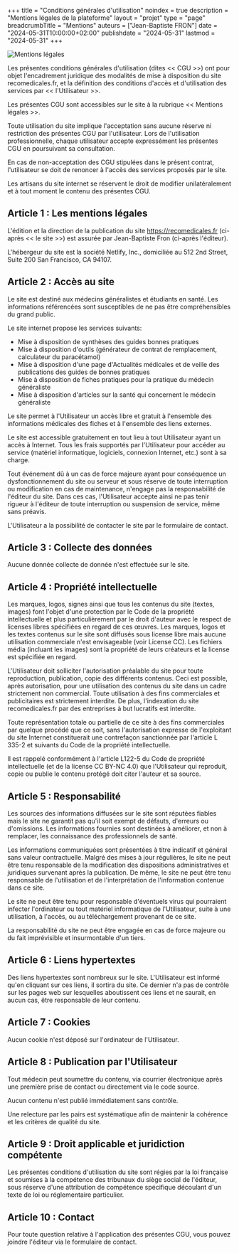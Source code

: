 +++
title = "Conditions générales d'utilisation"
noindex = true
description = "Mentions légales de la plateforme"
layout = "projet"
type = "page"
breadcrumbTitle = "Mentions"
auteurs = ["Jean-Baptiste FRON"]
date = "2024-05-31T10:00:00+02:00"
publishdate = "2024-05-31"
lastmod = "2024-05-31"
+++

<img class="d-block mw-280 mb-5" style="margin-inline: auto" src="/images/icons/contract.svg" alt="Mentions légales" aria-hidden="true">

Les présentes conditions générales d'utilisation (dites << CGU >>) ont pour objet l'encadrement juridique des modalités de mise à disposition du site recomedicales.fr, et la définition des conditions d'accès et d'utilisation des services par << l'Utilisateur >>.

Les présentes CGU sont accessibles sur le site à la rubrique << Mentions légales >>.

Toute utilisation du site implique l'acceptation sans aucune réserve ni restriction des présentes CGU par l'utilisateur. Lors de l'utilisation professionnelle, chaque utilisateur accepte expressément les présentes CGU en poursuivant sa consultation.

En cas de non-acceptation des CGU stipulées dans le présent contrat, l'utilisateur se doit de renoncer à l'accès des services proposés par le site.

Les artisans du site internet se réservent le droit de modifier unilatéralement et à tout moment le contenu des présentes CGU.

## Article 1 : Les mentions légales

L'édition et la direction de la publication du site <https://recomedicales.fr> (ci-après << le site >>) est assurée par Jean-Baptiste Fron (ci-après l'éditeur).

L'hébergeur du site est la société Netlify, Inc., domiciliée au 512 2nd Street, Suite 200 San Francisco, CA 94107.

## Article 2 : Accès au site

Le site est destiné aux médecins généralistes et étudiants en santé. Les informations référencées sont susceptibles de ne pas être compréhensibles du grand public.

Le site internet propose les services suivants:

- Mise à disposition de synthèses des guides bonnes pratiques
- Mise à disposition d'outils (générateur de contrat de remplacement, calculateur du paracétamol)
- Mise à disposition d'une page d'Actualités médicales et de veille des publications des guides de bonnes pratiques
- Mise à disposition de fiches pratiques pour la pratique du médecin généraliste
- Mise à disposition d'articles sur la santé qui concernent le médecin généraliste

Le site permet à l'Utilisateur un accès libre et gratuit à l'ensemble des informations médicales des fiches et à l'ensemble des liens externes.

Le site est accessible gratuitement en tout lieu à tout Utilisateur ayant un accès à Internet. Tous les frais supportés par l'Utilisateur pour accéder au service (matériel informatique, logiciels, connexion Internet, etc.) sont à sa charge.

Tout événement dû à un cas de force majeure ayant pour conséquence un dysfonctionnement du site ou serveur et sous réserve de toute interruption ou modification en cas de maintenance, n'engage pas la responsabilité de l'éditeur du site. Dans ces cas, l'Utilisateur accepte ainsi ne pas tenir rigueur à l'éditeur de toute interruption ou suspension de service, même sans préavis.

L'Utilisateur a la possibilité de contacter le site par le formulaire de contact.

## Article 3 : Collecte des données

Aucune donnée collecte de donnée n'est effectuée sur le site.

## Article 4 : Propriété intellectuelle

Les marques, logos, signes ainsi que tous les contenus du site (textes, images) font l'objet d'une protection par le Code de la propriété intellectuelle et plus particulièrement par le droit d'auteur avec le respect de licenses libres spécifiées en regard de ces œuvres. Les marques, logos et les textes contenus sur le site sont diffusés sous license libre mais aucune utilisation commerciale n'est envisageable (voir License CC). Les fichiers média (incluant les images) sont la propriété de leurs créateurs et la license est spécifiée en regard.

L'Utilisateur doit solliciter l'autorisation préalable du site pour toute reproduction, publication, copie des différents contenus. Ceci est possible, après autorisation, pour une utilisation des contenus du site dans un cadre strictement non commercial. Toute utilisation à des fins commerciales et publicitaires est strictement interdite. De plus, l'indexation du site recomedicales.fr par des entreprises à but lucratifs est interdite.

Toute représentation totale ou partielle de ce site à des fins commerciales par quelque procédé que ce soit, sans l'autorisation expresse de l'exploitant du site Internet constituerait une contrefaçon sanctionnée par l'article L 335-2 et suivants du Code de la propriété intellectuelle.

Il est rappelé conformément à l'article L122-5 du Code de propriété intellectuelle (et de la license CC BY-NC 4.0) que l'Utilisateur qui reproduit, copie ou publie le contenu protégé doit citer l'auteur et sa source.

## Article 5 : Responsabilité

Les sources des informations diffusées sur le site sont réputées fiables mais le site ne garantit pas qu'il soit exempt de défauts, d'erreurs ou d'omissions. Les informations fournies sont destinées à améliorer, et non à remplacer, les connaissance des professionnels de santé.

Les informations communiquées sont présentées à titre indicatif et général sans valeur contractuelle. Malgré des mises à jour régulières, le site ne peut être tenu responsable de la modification des dispositions administratives et juridiques survenant après la publication. De même, le site ne peut être tenu responsable de l'utilisation et de l'interprétation de l'information contenue dans ce site.

Le site ne peut être tenu pour responsable d'éventuels virus qui pourraient infecter l'ordinateur ou tout matériel informatique de l'Utilisateur, suite à une utilisation, à l'accès, ou au téléchargement provenant de ce site.

La responsabilité du site ne peut être engagée en cas de force majeure ou du fait imprévisible et insurmontable d'un tiers.

## Article 6 : Liens hypertextes

Des liens hypertextes sont nombreux sur le site. L'Utilisateur est informé qu'en cliquant sur ces liens, il sortira du site. Ce dernier n'a pas de contrôle sur les pages web sur lesquelles aboutissent ces liens et ne saurait, en aucun cas, être responsable de leur contenu.

## Article 7 : Cookies

Aucun cookie n'est déposé sur l'ordinateur de l'Utilisateur.

## Article 8 : Publication par l'Utilisateur

Tout médecin peut soumettre du contenu, via courrier électronique après une première prise de contact ou directement via le code source.

Aucun contenu n'est publié immédiatement sans contrôle.

Une relecture par les pairs est systématique afin de maintenir la cohérence et les critères de qualité du site.

## Article 9 : Droit applicable et juridiction compétente

Les présentes conditions d'utilisation du site sont régies par la loi française et soumises à la compétence des tribunaux du siège social de l'éditeur, sous réserve d'une attribution de compétence spécifique découlant d'un texte de loi ou réglementaire particulier.

## Article 10 : Contact

Pour toute question relative à l'application des présentes CGU, vous pouvez joindre l'éditeur via le formulaire de contact.
